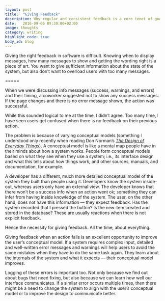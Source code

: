 ```yaml
---
layout: post
title:  "Giving Feedback"
description: Why regular and consistent feedback is a core tenet of good software.
date:   2016-09-06 09:30:00+02:00
image: thoughts
category: writing
highlight_code: true
body_id: blog
---
```


Giving the right feedback in software is difficult. Knowing when to display messages, how many messages to show and getting the wording right is a piece of art. You want to give sufficient information about the state of the system, but also don’t want to overload users with too many messages.

=====

When we were discussing info messages (success, warnings, and errors) and their timing, a coworker suggested not to show any success messages. If the page changes and there is no error message shown, the action was successful.

While this sounded logical to me at the time, I didn’t agree. Too many time, I have seen users get confused when there is no feedback on their previous action.

The problem is because of varying conceptual models (something I understood only recently when reading Don Norman’s [_The Design of Everyday Things_](http://www.jnd.org/books/design-of-everyday-things-revised.html)). A conceptual model is like a mental map people have in their minds about how a system works. People form conceptual models based on what they see when they use a system; i.e., its interface design and what this tells about how things work, and other sources, manuals, and documentation, for example.

A developer has a different, much more detailed conceptual model of the system they built than people using it. Developers know the system inside-out, whereas users only have an external view. The developer knows that there won’t be a success info when an action went ok; something they can infer from having inside knowledge of the system. The user, on the other hand, does not have this information — they expect feedback. Has the system recorded that I pressed the button? Is the new item created and stored in the database? These are usually reactions when there is not explicit feedback.

Hence the necessity for giving feedback. All the time, about everything.

Giving feedback when an action fails is an excellent opportunity to improve the user’s conceptual model. If a system requires complex input, detailed and well-written error messages and warnings will help users to avoid the same mistakes when they have to do the same task again. They learn about the internals of the system and what it expects — their conceptual model improves.

Logging of these errors is important too. Not only because we find out about bugs that need fixing, but also because we can learn how well our interface communicates. If a similar error occurs multiple times, then there might be a need to change the system to align with the user’s conceptual model or to improve the design to communicate better.
